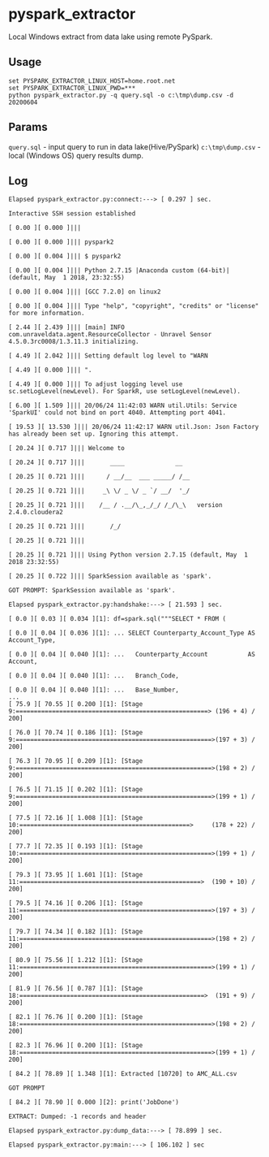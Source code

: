 # pyspark_extractor
Local Windows extract from data lake using remote PySpark.


## Usage

 
```
set PYSPARK_EXTRACTOR_LINUX_HOST=home.root.net  
set PYSPARK_EXTRACTOR_LINUX_PWD=***  
python pyspark_extractor.py -q query.sql -o c:\tmp\dump.csv -d 20200604  
```

 
## Params


  `query.sql` - input query to run in data lake(Hive/PySpark)
  `c:\tmp\dump.csv` - local (Windows OS) query results dump.

## Log



    Elapsed pyspark_extractor.py:connect:---> [ 0.297 ] sec.

    Interactive SSH session established

    [ 0.00 ][ 0.000 ]|||

    [ 0.00 ][ 0.000 ]||| pyspark2

    [ 0.00 ][ 0.004 ]||| $ pyspark2

    [ 0.00 ][ 0.004 ]||| Python 2.7.15 |Anaconda custom (64-bit)| (default, May  1 2018, 23:32:55)

    [ 0.00 ][ 0.004 ]||| [GCC 7.2.0] on linux2

    [ 0.00 ][ 0.004 ]||| Type "help", "copyright", "credits" or "license" for more information.

    [ 2.44 ][ 2.439 ]||| [main] INFO com.unraveldata.agent.ResourceCollector - Unravel Sensor 4.5.0.3rc0008/1.3.11.3 initializing.

    [ 4.49 ][ 2.042 ]||| Setting default log level to "WARN

    [ 4.49 ][ 0.000 ]||| ".

    [ 4.49 ][ 0.000 ]||| To adjust logging level use sc.setLogLevel(newLevel). For SparkR, use setLogLevel(newLevel).

    [ 6.00 ][ 1.509 ]||| 20/06/24 11:42:03 WARN util.Utils: Service 'SparkUI' could not bind on port 4040. Attempting port 4041.

    [ 19.53 ][ 13.530 ]||| 20/06/24 11:42:17 WARN util.Json: Json Factory has already been set up. Ignoring this attempt.

    [ 20.24 ][ 0.717 ]||| Welcome to

    [ 20.24 ][ 0.717 ]|||       ____              __

    [ 20.25 ][ 0.721 ]|||      / __/__  ___ _____/ /__

    [ 20.25 ][ 0.721 ]|||     _\ \/ _ \/ _ `/ __/  '_/

    [ 20.25 ][ 0.721 ]|||    /__ / .__/\_,_/_/ /_/\_\   version 2.4.0.cloudera2

    [ 20.25 ][ 0.721 ]|||       /_/

    [ 20.25 ][ 0.721 ]|||

    [ 20.25 ][ 0.721 ]||| Using Python version 2.7.15 (default, May  1 2018 23:32:55)

    [ 20.25 ][ 0.722 ]||| SparkSession available as 'spark'.

    GOT PROMPT: SparkSession available as 'spark'.

    Elapsed pyspark_extractor.py:handshake:---> [ 21.593 ] sec.

    [ 0.0 ][ 0.03 ][ 0.034 ][1]: df=spark.sql("""SELECT * FROM (

    [ 0.0 ][ 0.04 ][ 0.036 ][1]: ... SELECT Counterparty_Account_Type AS Account_Type,

    [ 0.0 ][ 0.04 ][ 0.040 ][1]: ...   Counterparty_Account           AS Account,

    [ 0.0 ][ 0.04 ][ 0.040 ][1]: ...   Branch_Code,

    [ 0.0 ][ 0.04 ][ 0.040 ][1]: ...   Base_Number,
    ...
    [ 75.9 ][ 70.55 ][ 0.200 ][1]: [Stage 9:=====================================================> (196 + 4) / 200]

    [ 76.0 ][ 70.74 ][ 0.186 ][1]: [Stage 9:======================================================>(197 + 3) / 200]

    [ 76.3 ][ 70.95 ][ 0.209 ][1]: [Stage 9:======================================================>(198 + 2) / 200]

    [ 76.5 ][ 71.15 ][ 0.202 ][1]: [Stage 9:======================================================>(199 + 1) / 200]

    [ 77.5 ][ 72.16 ][ 1.008 ][1]: [Stage 10:===============================================>     (178 + 22) / 200]

    [ 77.7 ][ 72.35 ][ 0.193 ][1]: [Stage 10:=====================================================>(199 + 1) / 200]

    [ 79.3 ][ 73.95 ][ 1.601 ][1]: [Stage 11:==================================================>  (190 + 10) / 200]

    [ 79.5 ][ 74.16 ][ 0.206 ][1]: [Stage 11:=====================================================>(197 + 3) / 200]

    [ 79.7 ][ 74.34 ][ 0.182 ][1]: [Stage 11:=====================================================>(198 + 2) / 200]

    [ 80.9 ][ 75.56 ][ 1.212 ][1]: [Stage 11:=====================================================>(199 + 1) / 200]

    [ 81.9 ][ 76.56 ][ 0.787 ][1]: [Stage 18:===================================================>  (191 + 9) / 200]

    [ 82.1 ][ 76.76 ][ 0.200 ][1]: [Stage 18:=====================================================>(198 + 2) / 200]

    [ 82.3 ][ 76.96 ][ 0.200 ][1]: [Stage 18:=====================================================>(199 + 1) / 200]

    [ 84.2 ][ 78.89 ][ 1.348 ][1]: Extracted [10720] to AMC_ALL.csv

    GOT PROMPT

    [ 84.2 ][ 78.90 ][ 0.000 ][2]: print('JobDone')

    EXTRACT: Dumped: -1 records and header

    Elapsed pyspark_extractor.py:dump_data:---> [ 78.899 ] sec.

    Elapsed pyspark_extractor.py:main:---> [ 106.102 ] sec

